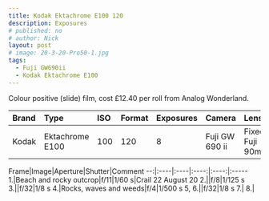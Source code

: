 ```yaml
---
title: Kodak Ektachrome E100 120
description: Exposures
# published: no
# author: Nick
layout: post
# image: 20-3-20-Pro50-1.jpg
tags:
  - Fuji GW690ii
  - Kodak Ektachrome E100
---
```

Colour positive (slide) film, cost £12.40 per roll from Analog Wonderland. 

Brand|Type|ISO|Format|Exposures|Camera|Lens
:----|:---|:--|:-----|:--------|:-----|:----
Kodak|Ektachrome E100|100|120|8|Fuji GW 690 ii|Fixed Fuji 90mm

Frame|Image|Aperture|Shutter|Comment
--:|:----|:----|:----:|:----:|:-----
1.|Beach and rocky outcrop|f/11|1/60 s|Crail 22 August 20
2.||f/8|1/125 s
3.||f/32|1/8 s
4.|Rocks, waves and weeds|f/4|1/500 s
5, 6.||f/32|1/8 s
7.|
8.|
